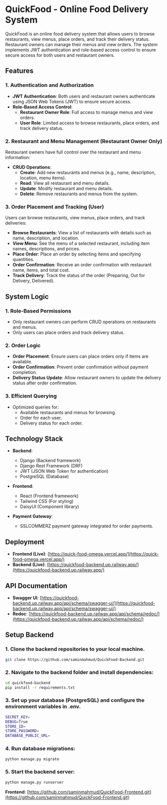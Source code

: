 # QuickFood - Online Food Delivery System

QuickFood is an online food delivery system that allows users to browse restaurants, view menus, place orders, and track their delivery status. Restaurant owners can manage their menus and view orders. The system implements JWT authentication and role-based access control to ensure secure access for both users and restaurant owners.

## Features

### 1. Authentication and Authorization
- **JWT Authentication**: Both users and restaurant owners authenticate using JSON Web Tokens (JWT) to ensure secure access.
- **Role-Based Access Control**:
  - **Restaurant Owner Role**: Full access to manage menus and view orders.
  - **User Role**: Limited access to browse restaurants, place orders, and track delivery status.

### 2. Restaurant and Menu Management (Restaurant Owner Only)
Restaurant owners have full control over the restaurant and menu information:
- **CRUD Operations**:
  - **Create**: Add new restaurants and menus (e.g., name, description, location, menu items).
  - **Read**: View all restaurant and menu details.
  - **Update**: Modify restaurant and menu details.
  - **Delete**: Remove restaurants and menus from the system.

### 3. Order Placement and Tracking (User)
Users can browse restaurants, view menus, place orders, and track deliveries:
- **Browse Restaurants**: View a list of restaurants with details such as name, description, and location.
- **View Menu**: See the menu of a selected restaurant, including item names, descriptions, and prices.
- **Place Order**: Place an order by selecting items and specifying quantities.
- **Order Confirmation**: Receive an order confirmation with restaurant name, items, and total cost.
- **Track Delivery**: Track the status of the order (Preparing, Out for Delivery, Delivered).

## System Logic

### 1. Role-Based Permissions
- Only restaurant owners can perform CRUD operations on restaurants and menus.
- Only users can place orders and track delivery status.

### 2. Order Logic
- **Order Placement**: Ensure users can place orders only if items are available.
- **Order Confirmation**: Prevent order confirmation without payment completion.
- **Delivery Status Update**: Allow restaurant owners to update the delivery status after order confirmation.

### 3. Efficient Querying
- Optimized queries for:
  - Available restaurants and menus for browsing.
  - Order for each user.
  - Delivery status for each order.

## Technology Stack

- **Backend**:
  - Django (Backend framework)
  - Django Rest Framework (DRF)
  - JWT (JSON Web Token for authentication)
  - PostgreSQL (Database)

- **Frontend**:
  - React (Frontend framework)
  - Tailwind CSS (For styling)
  - DaisyUI (Component library)

- **Payment Gateway**: 
  - SSLCOMMERZ payment gateway integrated for order payments.

## Deployment

- **Frontend (Live)**: [https://quick-food-omega.vercel.app/](https://quick-food-omega.vercel.app/)
- **Backend (Live)**: [https://quickfood-backend.up.railway.app/](https://quickfood-backend.up.railway.app/)

## API Documentation

- **Swagger UI**: [https://quickfood-backend.up.railway.app/api/schema/swagger-ui/](https://quickfood-backend.up.railway.app/api/schema/swagger-ui/)
- **Redoc**: [https://quickfood-backend.up.railway.app/api/schema/redoc/](https://quickfood-backend.up.railway.app/api/schema/redoc/)

## Setup Backend

### 1. Clone the backend repositories to your local machine.

```bash
git clone https://github.com/saminmahmud/QuickFood-Backend.git
```

### 2. Navigate to the backend folder and install dependencies:

```bash
cd quickfood-backend
pip install -r requirements.txt
```
### 3. Set up your database (PostgreSQL) and configure the environment variables in .env.

```bash
SECRET_KEY=
DEBUG=True
STORE_ID=
STORE_PASSWORD=
DATABASE_PUBLIC_URL=
```

### 4. Run database migrations:
```bash
python manage.py migrate
```

### 5. Start the backend server:
```bash
python manage.py runserver
```

**Frontend**: [https://github.com/saminmahmud/QuickFood-Frontend.git](https://github.com/saminmahmud/QuickFood-Frontend.git)
